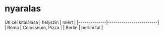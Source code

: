 # nyaralas
Úti cél kitalálása
| helyszín     | miért                   |
|--------------|-------------------------|
| Róma         | Colosseum, Pizza        |
| Berlin       | berlini fal             |